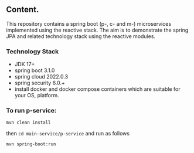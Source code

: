 ## Content.
This repository contains a spring boot (p-, c- and m-) microservices implemented using the reactive stack. The aim is to demonstrate the spring JPA and related technology stack using the reactive modules.

### Technology Stack

- JDK 17+
- spring boot 3.1.0
- spring cloud 2022.0.3
- spring security 6.0.+
- install docker and docker compose containers which are suitable for your OS, platform.

### To run p-service:
`mvn clean install`

then 
`cd main-service/p-service` and run as follows

`mvn spring-boot:run`